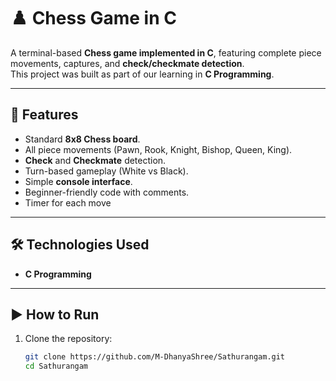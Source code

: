 # ♟️ Chess Game in C

A terminal-based **Chess game implemented in C**, featuring complete piece movements, captures, and **check/checkmate detection**.  
This project was built as part of our learning in **C Programming**.

---

## 🚀 Features
- Standard **8x8 Chess board**.
- All piece movements (Pawn, Rook, Knight, Bishop, Queen, King).
- **Check** and **Checkmate** detection.
- Turn-based gameplay (White vs Black).
- Simple **console interface**.
- Beginner-friendly code with comments.
- Timer for each move

---

## 🛠️ Technologies Used
- **C Programming**

---

## ▶️ How to Run
1. Clone the repository:
   ```bash
   git clone https://github.com/M-DhanyaShree/Sathurangam.git
   cd Sathurangam
